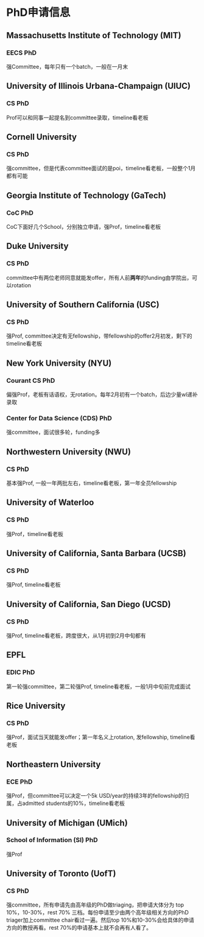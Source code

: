 # PhD申请信息

## Massachusetts Institute of Technology (MIT)
### EECS PhD
强Committee，每年只有一个batch，一般在一月末

## University of Illinois Urbana-Champaign (UIUC)
### CS PhD
Prof可以和同事一起提名到committee录取，timeline看老板

## Cornell University
### CS PhD
强committee，但是代表committee面试的是poi，timeline看老板，一般整个1月都有可能

## Georgia Institute of Technology (GaTech)
### CoC PhD
CoC下面好几个School，分别独立申请，强Prof，timeline看老板

## Duke University
### CS PhD
committee中有两位老师同意就能发offer，所有人前**两年**的funding由学院出，可以rotation

## University of Southern California (USC)
### CS PhD
强Prof, committee决定有无fellowship，带fellowship的offer2月初发，剩下的timeline看老板

## New York University (NYU)
### Courant CS PhD
偏强Prof，老板有话语权，无rotation。每年2月初有一个batch，后边少量wl递补录取
### Center for Data Science (CDS) PhD
强committee，面试很多轮，funding多

## Northwestern University (NWU)
### CS PhD
基本强Prof, 一般一年两批左右，timeline看老板，第一年全员fellowship

## University of Waterloo
### CS PhD
强Prof，timeline看老板

## University of California, Santa Barbara (UCSB)
### CS PhD
强Prof, timeline看老板

## University of California, San Diego (UCSD)
### CS PhD
强Prof, timeline看老板，跨度很大，从1月初到2月中旬都有

## EPFL
### EDIC PhD
第一轮强committee，第二轮强Prof, timeline看老板，一般1月中旬前完成面试

## Rice University
### CS PhD
强Prof，面试当天就能发offer；第一年名义上rotation, 发fellowship, timeline看老板

## Northeastern University
### ECE PhD
强Prof，但committee可以决定一个5k USD/year的持续3年的fellowship的归属，占admitted students的10%，timeline看老板

## University of Michigan (UMich)
### School of Information (SI) PhD
强Prof

## University of Toronto (UofT)
### CS PhD
强committee，所有申请先由高年级的PhD做triaging，把申请大体分为 top 10%，10-30%，rest 70% 三档。每份申请至少由两个高年级相关方向的PhD triager加上committee chair看过一遍。然后top 10%和10-30%会给具体的申请方向的教授再看。rest 70%的申请基本上就不会再有人看了。
